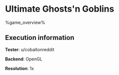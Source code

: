 # Ultimate Ghosts'n Goblins 

%game_overview%

## Execution information

**Tester**: u/cobaltonreddit

**Backend**: OpenGL

**Resolution**: 1x